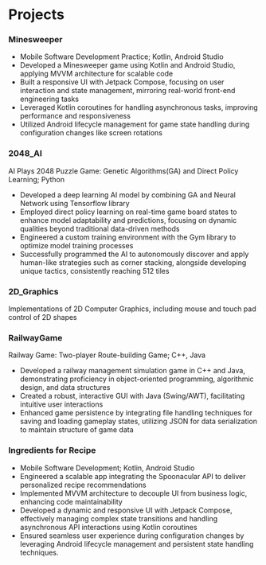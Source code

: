 # Projects

### Minesweeper
- Mobile Software Development Practice; Kotlin, Android Studio
- Developed a Minesweeper game using Kotlin and Android Studio, applying MVVM architecture for scalable code
- Built a responsive UI with Jetpack Compose, focusing on user interaction and state management, mirroring real-world front-end engineering tasks
- Leveraged Kotlin coroutines for handling asynchronous tasks, improving performance and responsiveness
- Utilized Android lifecycle management for game state handling during configuration changes like screen rotations

### 2048_AI
AI Plays 2048 Puzzle Game: Genetic Algorithms(GA) and Direct Policy Learning; Python
- Developed a deep learning AI model by combining GA and Neural Network using Tensorflow library
- Employed direct policy learning on real-time game board states to enhance model adaptability and predictions, focusing on dynamic qualities beyond traditional data-driven methods
- Engineered a custom training environment with the Gym library to optimize model training processes
- Successfully programmed the AI to autonomously discover and apply human-like strategies such as corner stacking, alongside developing unique tactics, consistently reaching 512 tiles

### 2D_Graphics
Implementations of 2D Computer Graphics, including mouse and touch pad control of 2D shapes

### RailwayGame
Railway Game: Two-player Route-building Game; C++, Java
- Developed a railway management simulation game in C++ and Java, demonstrating proficiency in object-oriented programming, algorithmic design, and data structures
- Created a robust, interactive GUI with Java (Swing/AWT), facilitating intuitive user interactions
- Enhanced game persistence by integrating file handling techniques for saving and loading gameplay states, utilizing JSON for data serialization to maintain structure of game data

### Ingredients for Recipe
- Mobile Software Development; Kotlin, Android Studio
- Engineered a scalable app integrating the Spoonacular API to deliver personalized recipe recommendations
- Implemented MVVM architecture to decouple UI from business logic, enhancing code maintainability
- Developed a dynamic and responsive UI with Jetpack Compose, effectively managing complex state transitions and
handling asynchronous API interactions using Kotlin coroutines
- Ensured seamless user experience during configuration changes by leveraging Android lifecycle management and
persistent state handling techniques.
